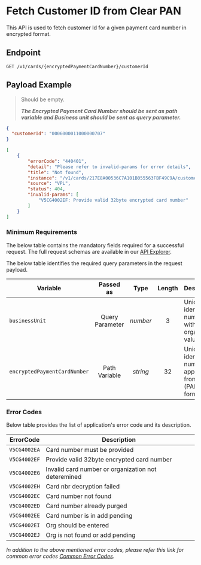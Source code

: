 # Fetch Customer ID from Clear PAN

This API is used to fetch customer Id for a given payment card number in encrypted format.

## Endpoint

`GET /v1/cards/{encryptedPaymentCardNumber}/customerId`

## Payload Example

<!--
type: tab
titles: Request, Response, Error
-->

>Should be empty.
>
>***The Encrypted Payment Card Number should be sent as path variable and Business unit should be sent as query parameter.***

<!--
type: tab
-->

```json
{
  "customerId": "0006000011000000707"
}
```

<!--
type: tab
-->

```json
[
    {
        "errorCode": "440401",
        "detail": "Please refer to invalid-params for error details",
        "title": "Not found",
        "instance": "/v1/cards/217E8A00536C7A101B055563FBF49C9A/customerId",
        "source": "VPL",
        "status": 404,
        "invalid-params": [
            "V5CG4002EF: Provide valid 32byte encrypted card number"
        ]
    }
]
```

<!-- type: tab-end -->

### Minimum Requirements

The below table contains the mandatory fields required for a successful request. The full request schemas are available in our [API Explorer](../api/?type=get&path=/v1/cards/{encryptedPaymentCardNumber}/customerId).

The below table identifies the required query parameters in the request payload.

| Variable | Passed as | Type | Length | Description/Values |
| -------- | :-------: | :--: | :------------: | ------------------ |
| `businessUnit` | Query Parameter | *number* | 3 | Unique identification number associated with the organization. Valid values from 1-998. |
| `encryptedPaymentCardNumber` | Path Variable | *string* | 32 | Unique identification number that appears on the front of the card (PAN) in encrypted format. |

### Error Codes

Below table provides the list of application's error code and its description.

| ErrorCode |  Description |
| --------  | ------------------ |
|`V5CG4002EA` | Card number must be provided |
|`V5CG4002EF` | Provide valid 32byte encrypted card number |
|`V5CG4002EG` | Invalid card number or organization not deteremined |
|`V5CG4002EH` | Card nbr decryption failed |
|`V5CG4002EC` | Card number not found |
|`V5CG4002ED` | Card number already purged |
|`V5CG4002EE` | Card number is in add pending |
|`V5CG4002EI` | Org should be entered |
|`V5CG4002EJ` | Org is not found or add pending |

*In addition to the above mentioned error codes, please refer this link for common error codes [Common Error Codes](?path=docs/Common_Error_Code.md).*
